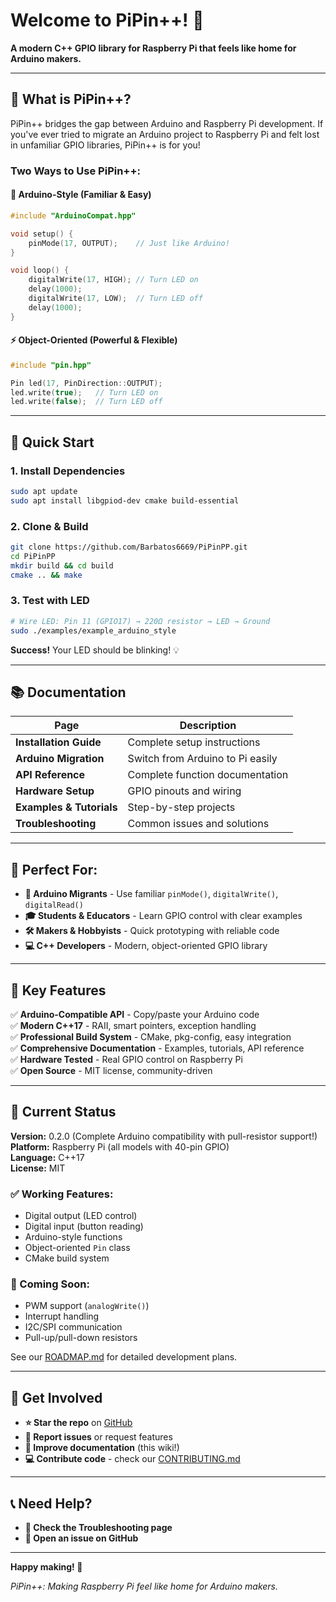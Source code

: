 # Welcome to PiPin++! 🚀

**A modern C++ GPIO library for Raspberry Pi that feels like home for Arduino makers.**

---

## 🎯 What is PiPin++?

PiPin++ bridges the gap between Arduino and Raspberry Pi development. If you've ever tried to migrate an Arduino project to Raspberry Pi and felt lost in unfamiliar GPIO libraries, PiPin++ is for you!

### Two Ways to Use PiPin++:

#### 🔧 Arduino-Style (Familiar & Easy)
```cpp
#include "ArduinoCompat.hpp"

void setup() {
    pinMode(17, OUTPUT);    // Just like Arduino!
}

void loop() {
    digitalWrite(17, HIGH); // Turn LED on
    delay(1000);
    digitalWrite(17, LOW);  // Turn LED off
    delay(1000);
}
```

#### ⚡ Object-Oriented (Powerful & Flexible)
```cpp
#include "pin.hpp"

Pin led(17, PinDirection::OUTPUT);
led.write(true);   // Turn LED on
led.write(false);  // Turn LED off
```

---

## 🚀 Quick Start

### 1. Install Dependencies
```bash
sudo apt update
sudo apt install libgpiod-dev cmake build-essential
```

### 2. Clone & Build
```bash
git clone https://github.com/Barbatos6669/PiPinPP.git
cd PiPinPP
mkdir build && cd build
cmake .. && make
```

### 3. Test with LED
```bash
# Wire LED: Pin 11 (GPIO17) → 220Ω resistor → LED → Ground
sudo ./examples/example_arduino_style
```

**Success!** Your LED should be blinking! 💡

---

## 📚 Documentation

| Page | Description |
|------|-------------|
| **Installation Guide** | Complete setup instructions |
| **Arduino Migration** | Switch from Arduino to Pi easily |
| **API Reference** | Complete function documentation |
| **Hardware Setup** | GPIO pinouts and wiring |
| **Examples & Tutorials** | Step-by-step projects |
| **Troubleshooting** | Common issues and solutions |

---

## 🎯 Perfect For:

- **🔄 Arduino Migrants** - Use familiar `pinMode()`, `digitalWrite()`, `digitalRead()`
- **🎓 Students & Educators** - Learn GPIO control with clear examples
- **🛠️ Makers & Hobbyists** - Quick prototyping with reliable code
- **💻 C++ Developers** - Modern, object-oriented GPIO library

---

## 🌟 Key Features

✅ **Arduino-Compatible API** - Copy/paste your Arduino code  
✅ **Modern C++17** - RAII, smart pointers, exception handling  
✅ **Professional Build System** - CMake, pkg-config, easy integration  
✅ **Comprehensive Documentation** - Examples, tutorials, API reference  
✅ **Hardware Tested** - Real GPIO control on Raspberry Pi  
✅ **Open Source** - MIT license, community-driven  

---

## 🔧 Current Status

**Version:** 0.2.0 (Complete Arduino compatibility with pull-resistor support!)  
**Platform:** Raspberry Pi (all models with 40-pin GPIO)  
**Language:** C++17  
**License:** MIT  

### ✅ Working Features:
- Digital output (LED control)
- Digital input (button reading)
- Arduino-style functions
- Object-oriented `Pin` class
- CMake build system

### 🚧 Coming Soon:
- PWM support (`analogWrite()`)
- Interrupt handling
- I2C/SPI communication
- Pull-up/pull-down resistors

See our [ROADMAP.md](../ROADMAP.md) for detailed development plans.

---

## 🤝 Get Involved

- **⭐ Star the repo** on [GitHub](https://github.com/Barbatos6669/PiPinPP)
- **🐛 Report issues** or request features
- **📖 Improve documentation** (this wiki!)
- **💻 Contribute code** - check our [CONTRIBUTING.md](../CONTRIBUTING.md)

---

## 📞 Need Help?

- **📖 Check the Troubleshooting page**
- **💬 Open an issue on GitHub**

---

**Happy making! 🎉**

*PiPin++: Making Raspberry Pi feel like home for Arduino makers.*
